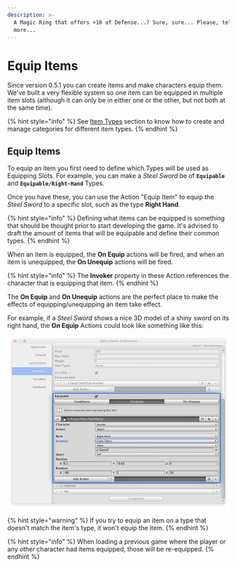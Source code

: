 ```yaml
---
description: >-
  A Magic Ring that offers +10 of Defense...? Sure, sure... Please, tell me
  more...
---
```


# Equip Items

Since version 0.5.1 you can create items and make characters equip them. We've built a very flexible system so one item can be equipped in multiple item slots \(although it can only be in either one or the other, but not both at the same time\). 

{% hint style="info" %}
See [Item Types](inventory-window/types.md) section to know how to create and manage categories for different item types.
{% endhint %}

## Equip Items

To equip an item you first need to define which Types will be used as Equipping Slots. For example, you can make a _Steel Sword_ be of  **`Equipable`** and **`Equipable/Right-Hand`** Types.

Once you have these, you can use the Action "Equip Item" to equip the _Steel Sword_ to a specific slot, such as the type **Right Hand**.

{% hint style="info" %}
Defining what items can be equipped is something that should be thought prior to start developing the game. It's advised to draft the amount of items that will be equipable and define their common types.
{% endhint %}

When an item is equipped, the **On Equip** actions will be fired, and when an item is unequipped, the **On Unequip** actions will be fired.

{% hint style="info" %}
The **Invoker** property in these Action references the character that is equipping that item.
{% endhint %}

The **On Equip** and **On Unequip** actions are the perfect place to make the effects of equipping/unequipping an item take effect.

For example, if a _Steel Sword_ shows a nice 3D model of a shiny sword on its right hand, the **On Equip** Actions could look like something like this:

![\(On Equip will instantiate a Sword model on the Invoker&apos;s Right Hand\)](../../.gitbook/assets/inventory-on-equip-item.jpg)

{% hint style="warning" %}
If you try to equip an item on a type that doesn't match the item's type, it won't equip the item.
{% endhint %}

{% hint style="info" %}
When loading a previous game where the player or any other character had items equipped, those will be re-equipped.
{% endhint %}

